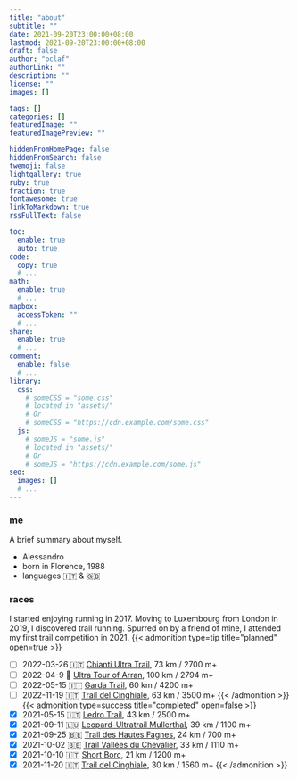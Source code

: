 ```yaml
---
title: "about"
subtitle: ""
date: 2021-09-20T23:00:00+08:00
lastmod: 2021-09-20T23:00:00+08:00
draft: false
author: "oclaf"
authorLink: ""
description: ""
license: ""
images: []

tags: []
categories: []
featuredImage: ""
featuredImagePreview: ""

hiddenFromHomePage: false
hiddenFromSearch: false
twemoji: false
lightgallery: true
ruby: true
fraction: true
fontawesome: true
linkToMarkdown: true
rssFullText: false

toc:
  enable: true
  auto: true
code:
  copy: true
  # ...
math:
  enable: true
  # ...
mapbox:
  accessToken: ""
  # ...
share:
  enable: true
  # ...
comment:
  enable: false
  # ...
library:
  css:
    # someCSS = "some.css"
    # located in "assets/"
    # Or
    # someCSS = "https://cdn.example.com/some.css"
  js:
    # someJS = "some.js"
    # located in "assets/"
    # Or
    # someJS = "https://cdn.example.com/some.js"
seo:
  images: []
  # ...
---
```

### me
A brief summary about myself.
* Alessandro
* born in Florence, 1988
* languages :it: & :uk:
### races
I started enjoying running in 2017. Moving to Luxembourg from London in 2019, I discovered trail running. Spurred on by a friend of mine, I attended my first trail competition in 2021.
{{< admonition type=tip title="planned" open=true >}}
- [ ] 2022-03-26 :it: <a href="https://www.chiantiultratrail.com/ultra-trail/">Chianti Ultra Trail</a>, 73 km / 2700 m+
- [ ] 2022-04-9 :scotland: <a href="https://ultratourofarran.co.uk/">Ultra Tour of Arran</a>, 100 km / 2794 m+
- [ ] 2022-05-15 :it: <a href="https://www.gardatrentinotrail.it/it-it/p/13/garda-trentino-trail">Garda Trail</a>, 60 km / 4200 m+
- [ ] 2022-11-19 :it: <a href="https://www.traildelcinghialerace.com/">Trail del Cinghiale</a>, 63 km / 3500 m+
{{< /admonition >}}
{{< admonition type=success title="completed" open=false >}}
- [x] 2021-05-15 :it: <a href="https://www.gardatrentinotrail.it/it-it/p/14">Ledro Trail</a>, 43 km / 2500 m+
- [x] 2021-09-11 :luxembourg: <a href="https://www.utml.lu/">Leopard-Ultratrail Mullerthal</a>, 39 km / 1100 m+
- [x] 2021-09-25 :belgium: <a href="https://www.traildeshautesfagnes.be/fr/">Trail des Hautes Fagnes</a>, 24 km / 700 m+
- [x] 2021-10-02 :belgium: <a href="https://www.mldtvdc.com/">Trail Vallées du Chevalier</a>, 33 km / 1110 m+
- [x] 2021-10-10 :it: <a href="https://borctrail.it/">Short Borc</a>, 21 km / 1200 m+
- [x] 2021-11-20 :it: <a href="https://www.traildelcinghialerace.com/">Trail del Cinghiale</a>, 30 km / 1560 m+
{{< /admonition >}}
